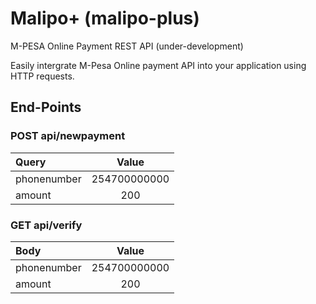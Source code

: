 # Malipo+ (malipo-plus)
M-PESA Online Payment REST API
(under-development)

Easily intergrate M-Pesa Online payment API into your application using HTTP requests.

## End-Points

### POST api/newpayment
| Query          | Value        |
| :------------- |:------------:|
| phonenumber    | 254700000000 |
| amount         | 200          |

### GET api/verify
| Body           | Value        |
| :------------- |:------------:|
| phonenumber    | 254700000000 |
| amount         | 200          |
